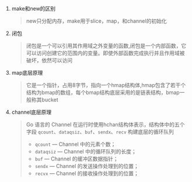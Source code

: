 1. make和new的区别
	>new只分配内存，make用于slice，map，和channel的初始化

2. 闭包 
	 >闭包是一个可以引用其作用域之外变量的函数,闭包是一个内部函数，它可以访问创建它的范围内的变量。即使外部函数完成执行并且作用域被破坏，依然可以访问

3. map底层原理
	>它是一个指针，占用8字节，指向一个hmap结构体,hmap包含了若干个结构为bmap的数组，每个bmap结构底层采用的是链表结构，bmap一般称其bucket

4. channel底层原理
	>Go 语言的 Channel 在运行时使用hchan结构体表示，结构体中的五个字段 `qcount`、`dataqsiz`、`buf`、`sendx`、`recv` 构建底层的循环队列
	>- `qcount` — Channel 中的元素个数；
	>- `dataqsiz` — Channel 中的循环队列的长度；
	>- `buf` — Channel 的缓冲区数据指针；
	>- `sendx` — Channel 的发送操作处理到的位置；
	>- `recvx` — Channel 的接收操作处理到的位置；